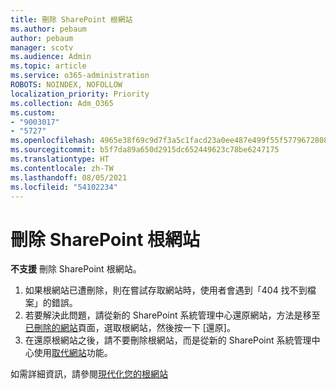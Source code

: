 ```yaml
---
title: 刪除 SharePoint 根網站
ms.author: pebaum
author: pebaum
manager: scotv
ms.audience: Admin
ms.topic: article
ms.service: o365-administration
ROBOTS: NOINDEX, NOFOLLOW
localization_priority: Priority
ms.collection: Adm_O365
ms.custom:
- "9003017"
- "5727"
ms.openlocfilehash: 4965e38f69c9d7f3a5c1facd23a0ee487e499f55f5779672808a54b86c90aeaa
ms.sourcegitcommit: b5f7da89a650d2915dc652449623c78be6247175
ms.translationtype: HT
ms.contentlocale: zh-TW
ms.lasthandoff: 08/05/2021
ms.locfileid: "54102234"
---
```

# <a name="delete-the-sharepoint-root-site"></a>刪除 SharePoint 根網站

**不支援** 刪除 SharePoint 根網站。

1.  如果根網站已遭刪除，則在嘗試存取網站時，使用者會遇到「404 找不到檔案」的錯誤。
2.  若要解決此問題，請從新的 SharePoint 系統管理中心還原網站，方法是移至[已刪除的網站](https://admin.microsoft.com/sharepoint?page=recycleBin&modern=true)頁面，選取根網站，然後按一下 [還原]。
3.  在還原根網站之後，請不要刪除根網站，而是從新的 SharePoint 系統管理中心使用[取代網站](https://docs.microsoft.com/sharepoint/modern-root-site#replace-your-root-site)功能。

如需詳細資訊，請參閱[現代化您的根網站](https://docs.microsoft.com/sharepoint/modern-root-site)